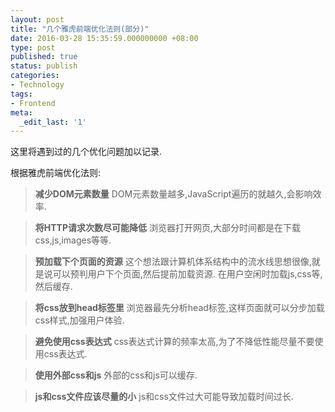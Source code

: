 ```yaml
---
layout: post
title: "几个雅虎前端优化法则(部分)"
date: 2016-03-28 15:35:59.000000000 +08:00
type: post
published: true
status: publish
categories:
- Technology
tags:
- Frontend
meta:
  _edit_last: '1'
---
```

这里将遇到过的几个优化问题加以记录.

根据雅虎前端优化法则:

> **减少DOM元素数量**
> DOM元素数量越多,JavaScript遍历的就越久,会影响效率.

> **将HTTP请求次数尽可能降低**
> 浏览器打开网页,大部分时间都是在下载css,js,images等等.

> **预加载下个页面的资源**
> 这个想法跟计算机体系结构中的流水线思想很像,就是说可以预判用户下个页面,然后提前加载资源.
> 在用户空闲时加载js,css等,然后缓存.

<!--more-->
> **将css放到head标签里**
> 浏览器最先分析head标签,这样页面就可以分步加载css样式,加强用户体验.

> **避免使用css表达式**
> css表达式计算的频率太高,为了不降低性能尽量不要使用css表达式.

> **使用外部css和js**
> 外部的css和js可以缓存.

> **js和css文件应该尽量的小**
> js和css文件过大可能导致加载时间过长.